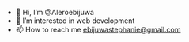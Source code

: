 - 👋 Hi, I’m @Aleroebijuwa
- 👀 I’m interested in web development 
- 📫 How to reach me ebijuwastephanie@gmail.com

<!---
Aleroebijuwa/Aleroebijuwa is a ✨ special ✨ repository because its `README.md` (this file) appears on your GitHub profile.
You can click the Preview link to take a look at your changes.
--->
